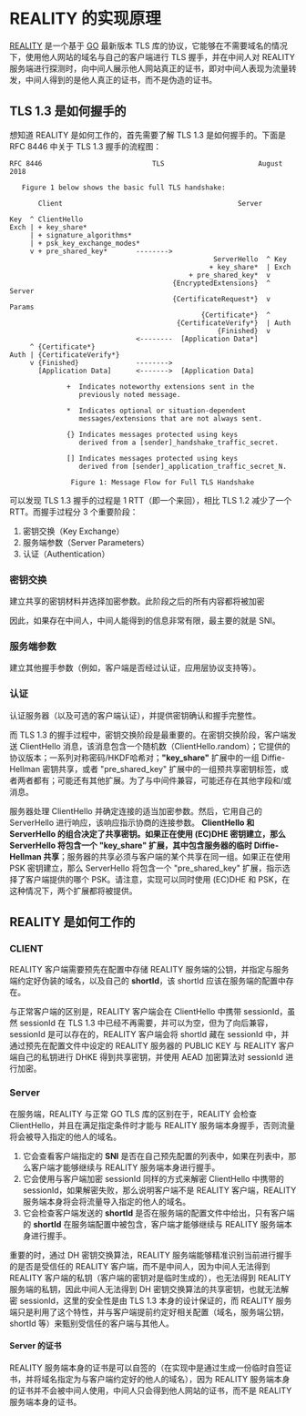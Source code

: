 # REALITY 的实现原理

[REALITY](https://github.com/XTLS/REALITY) 是一个基于 [GO](https://github.com/golang/go/commits/master/src/crypto/tls) 最新版本 TLS 库的协议，它能够在不需要域名的情况下，使用他人网站的域名与自己的客户端进行 TLS 握手，并在中间人对 REALITY 服务端进行探测时，向中间人展示他人网站真正的证书，即对中间人表现为流量转发，中间人得到的是他人真正的证书，而不是伪造的证书。

## TLS 1.3 是如何握手的

想知道 REALITY 是如何工作的，首先需要了解 TLS 1.3 是如何握手的。下面是 RFC 8446 中关于 TLS 1.3 握手的流程图：

```text
RFC 8446                           TLS                       August 2018

   Figure 1 below shows the basic full TLS handshake:

       Client                                           Server

Key  ^ ClientHello
Exch | + key_share*
     | + signature_algorithms*
     | + psk_key_exchange_modes*
     v + pre_shared_key*       -------->
                                                  ServerHello  ^ Key
                                                 + key_share*  | Exch
                                            + pre_shared_key*  v
                                        {EncryptedExtensions}  ^  Server
                                        {CertificateRequest*}  v  Params
                                               {Certificate*}  ^
                                         {CertificateVerify*}  | Auth
                                                   {Finished}  v
                               <--------  [Application Data*]
     ^ {Certificate*}
Auth | {CertificateVerify*}
     v {Finished}              -------->
       [Application Data]      <------->  [Application Data]

              +  Indicates noteworthy extensions sent in the
                 previously noted message.

              *  Indicates optional or situation-dependent
                 messages/extensions that are not always sent.

              {} Indicates messages protected using keys
                 derived from a [sender]_handshake_traffic_secret.

              [] Indicates messages protected using keys
                 derived from [sender]_application_traffic_secret_N.

               Figure 1: Message Flow for Full TLS Handshake
```

可以发现 TLS 1.3 握手的过程是 1 RTT（即一个来回），相比 TLS 1.2 减少了一个 RTT。而握手过程分 3 个重要阶段：

1. 密钥交换（Key Exchange）
2. 服务端参数（Server Parameters）
3. 认证（Authentication）

### 密钥交换

建立共享的密钥材料并选择加密参数。此阶段之后的所有内容都将被加密

因此，如果存在中间人，中间人能得到的信息非常有限，最主要的就是 SNI。

### 服务端参数

建立其他握手参数（例如，客户端是否经过认证，应用层协议支持等）。

### 认证

认证服务器（以及可选的客户端认证），并提供密钥确认和握手完整性。

而 TLS 1.3 的握手过程中，密钥交换阶段是最重要的。在密钥交换阶段，客户端发送 ClientHello 消息，该消息包含一个随机数（ClientHello.random）；它提供的协议版本；一系列对称密码/HKDF哈希对；**"key_share"** 扩展中的一组 Diffie-Hellman 密钥共享，或者 "pre_shared_key" 扩展中的一组预共享密钥标签，或者两者都有；可能还有其他扩展。为了与中间件兼容，可能还存在其他字段和/或消息。

服务器处理 ClientHello 并确定连接的适当加密参数。然后，它用自己的 ServerHello 进行响应，该响应指示协商的连接参数。 **ClientHello 和 ServerHello 的组合决定了共享密钥。如果正在使用 (EC)DHE 密钥建立，那么 ServerHello 将包含一个 "key_share" 扩展，其中包含服务器的临时 Diffie-Hellman 共享**；服务器的共享必须与客户端的某个共享在同一组。如果正在使用 PSK 密钥建立，那么 ServerHello 将包含一个 "pre_shared_key" 扩展，指示选择了客户端提供的哪个 PSK。请注意，实现可以同时使用 (EC)DHE 和 PSK，在这种情况下，两个扩展都将被提供。

## REALITY 是如何工作的

### CLIENT

REALITY 客户端需要预先在配置中存储 REALITY 服务端的公钥，并指定与服务端约定好伪装的域名，以及自己的 **shortId**，该 shortId 应该在服务端的配置中存在。

与正常客户端的区别是，REALITY 客户端会在 ClientHello 中携带 sessionId，虽然 sessionId 在 TLS 1.3 中已经不再需要，并可以为空，但为了向后兼容，sessionId 是可以存在的，REALITY 客户端会将 shortId 藏在 sessionId 中，并通过预先在配置文件中设定的 REALITY 服务器的 PUBLIC KEY 与 REALITY 客户端自己的私钥进行 DHKE 得到共享密钥，并使用 AEAD 加密算法对 sessionId 进行加密。

### Server

在服务端，REALITY 与正常 GO TLS 库的区别在于，REALITY 会检查 ClientHello，并且在满足指定条件时才能与 REALITY 服务端本身握手，否则流量将会被导入指定的他人的域名。

1. 它会查看客户端指定的 **SNI** 是否在自己预先配置的列表中，如果在列表中，那么客户端才能够继续与 REALITY 服务端本身进行握手。
2. 它会使用与客户端加密 sessionId 同样的方式来解密 ClientHello 中携带的 sessionId，如果解密失败，那么说明客户端不是 REALITY 客户端，REALITY 服务端本身将会将流量导入指定的他人的域名。
3. 它会检查客户端发送的 **shortId** 是否在服务端的配置文件中给出，只有客户端的 **shortId** 在服务端配置中被包含，客户端才能够继续与 REALITY 服务端本身进行握手。

重要的时，通过 DH 密钥交换算法，REALITY 服务端能够精准识别当前进行握手的是否是受信任的 REALITY 客户端，而不是中间人，因为中间人无法得到 REALITY 客户端的私钥（客户端的密钥对是临时生成的），也无法得到 REALITY 服务端的私钥，因此中间人无法得到 DH 密钥交换算法的共享密钥，也就无法解密 sessionId，这里的安全性是由 TLS 1.3 本身的设计保证的，而 REALITY 服务端只是利用了这个特性，并与客户端提前约定好相关配置（域名，服务端公钥，shortId 等）来甄别受信任的客户端与其他人。

#### Server 的证书

REALITY 服务端本身的证书是可以自签的（在实现中是通过生成一份临时自签证书，并将域名指定为与客户端约定好的他人的域名），因为 REALITY 服务端本身的证书并不会被中间人使用，中间人只会得到他人网站的证书，而不是 REALITY 服务端本身的证书。
